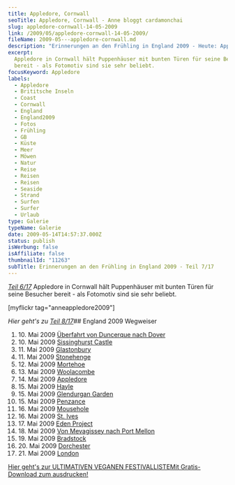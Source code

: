```yaml
---
title: Appledore, Cornwall
seoTitle: Appledore, Cornwall - Anne bloggt cardamonchai
slug: appledore-cornwall-14-05-2009
link: /2009/05/appledore-cornwall-14-05-2009/
fileName: 2009-05---appledore-cornwall.md
description: "Erinnerungen an den Frühling in England 2009 - Heute: Appledore"
excerpt:
  Appledore in Cornwall hält Puppenhäuser mit bunten Türen für seine Besucher
  bereit - als Fotomotiv sind sie sehr beliebt.
focusKeyword: Appledore
labels:
  - Appledore
  - Brititsche Inseln
  - Coast
  - Cornwall
  - England
  - England2009
  - Fotos
  - Frühling
  - GB
  - Küste
  - Meer
  - Möwen
  - Natur
  - Reise
  - Reisen
  - Reisen
  - Seaside
  - Strand
  - Surfen
  - Surfer
  - Urlaub
type: Galerie
typeName: Galerie
date: 2009-05-14T14:57:37.000Z
status: publish
isWerbung: false
isAffiliate: false
thumbnailId: "11263"
subTitle: Erinnerungen an den Frühling in England 2009 - Teil 7/17
---
```


<a title="Woolacombe" href="http://cardamonchai.com/2009/05/woolacombe-cornwall-13-05-2009/"><em>Teil
6/17</em></a> Appledore in Cornwall hält Puppenhäuser mit bunten Türen für seine
Besucher bereit - als Fotomotiv sind sie sehr beliebt.

[myflickr tag="anneappledore2009"]

<em>Hier geht's zu
<a title="Hayle" href="http://cardamonchai.com/2009/05/hayle-cornwall-14-15-05-2009/">Teil
8/17</a></em>## England 2009 Wegweiser<ol><li>10. Mai 2009
<a href="http://cardamonchai.com/2009/05/uberfahrt-von-duncerque-nach-dover-10-05-2009/">Überfahrt
von Duncerque nach Dover</a></li><li>10. Mai 2009
<a href="http://cardamonchai.com/2009/05/sissinghurst-castle/">Sissinghurst
Castle</a></li><li>11. Mai 2009
<a href="http://cardamonchai.com/2009/05/glastonbury-11-05-2009/">Glastonbury</a></li><li>11.
Mai 2009
<a href="http://cardamonchai.com/2009/05/stonehenge-11-05-2009/">Stonehenge</a></li><li>12.
Mai 2009
<a href="http://cardamonchai.com/2009/05/mortehoe-cornwall-12-05-2009/">Mortehoe</a></li><li>13.
Mai 2009
<a href="http://cardamonchai.com/2009/05/woolacombe-cornwall-13-05-2009/">Woolacombe</a></li><li>14.
Mai 2009
<a href="http://cardamonchai.com/2009/05/appledore-cornwall-14-05-2009/">Appledore</a></li><li>15.
Mai 2009
<a href="http://cardamonchai.com/2009/05/hayle-cornwall-14-15-05-2009/">Hayle</a></li><li>15.
Mai 2009
<a href="http://cardamonchai.com/2009/05/glendurgan-garden-15-05-2009-2/">Glendurgan
Garden</a></li><li>15. Mai 2009
<a href="http://cardamonchai.com/2009/05/penzance-cornwall-15-05-2009/">Penzance</a></li><li>16.
Mai 2009
<a href="http://cardamonchai.com/2009/05/mousehole-cornwall-16-05-2009/">Mousehole</a></li><li>16.
Mai 2009
<a href="http://cardamonchai.com/2009/05/st-ives-cornwall-16-05-2009/">St.
Ives</a></li><li>17. Mai 2009
<a href="http://cardamonchai.com/2009/05/eden-project/">Eden
Project</a></li><li>18. Mai 2009
<a href="http://cardamonchai.com/2009/05/von-mevagissey-nach-port-mellon-18-05-2009/">Von
Mevagissey nach Port Mellon</a></li><li>19. Mai 2009
<a href="http://cardamonchai.com/2009/05/bradstock-19-05-2009/">Bradstock</a></li><li>20.
Mai 2009
<a href="http://cardamonchai.com/2009/05/dorchester/">Dorchester</a></li><li>21.
Mai 2009
<a href="http://cardamonchai.com/2009/05/london-21-05-2009/">London</a></li></ol><a class="banner banner-green" href="/2015/03/die-ultimative-vegane-festivalliste"><span class="head">Hier
geht's zur ULTIMATIVEN VEGANEN FESTIVALLISTE</span><span class="text">Mit
Gratis-Download zum ausdrucken!</span></a>
